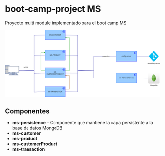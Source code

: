 # boot-camp-project MS
Proyecto multi module implementado para el boot camp MS

![Diagram](boot-camp-project.drawio.png)

## Componentes

- **ms-persistence** - Componente que mantiene la capa persistente a la base de datos MongoDB
- **ms-customer** 
- **ms-product**
- **ms-customerProduct**
- **ms-transaction**

